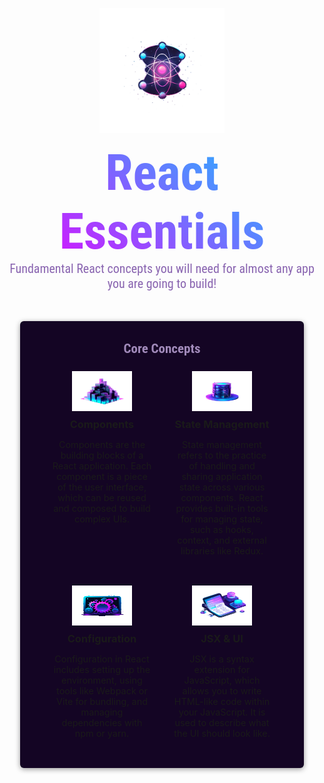 <p style="text-align: center;">
  <img src="./src/assets/react-core-concepts.png" alt="Stylized atom" style="width: 200px; height: 200px;" />
</p>

<h1 style="text-align: center; font-family: 'Roboto Condensed', sans-serif; font-size: 5rem; background: linear-gradient(40deg, #ea00ff, #03d5ff); -webkit-background-clip: text; -webkit-text-fill-color: transparent; margin: 0;">
  React Essentials
</h1>
<p style="text-align: center; margin: 0; font-size: 1.25rem; color: #8964b0; font-family: 'Roboto Condensed', sans-serif;">
  Fundamental React concepts you will need for almost any app you are going to build!
</p>

<main style="width: 90%; max-width: 50rem; margin: auto;">
  <section id="core-concepts" style="padding: 2rem; border-radius: 6px; background-color: #140524; box-shadow: 0 2px 8px rgba(0, 0, 0, 0.4); margin-top: 3rem;">
    <h2 style="text-align: center; font-family: 'Roboto Condensed', sans-serif; margin: 0 0 1.5rem 0; color: #a18aba;">
      Core Concepts
    </h2>
    <ul style="list-style: none; padding: 0; margin: 0; display: flex; gap: 2rem; flex-wrap: wrap; justify-content: center;">
      <li style="width: 10rem; text-align: center;">
        <img src="./src/assets/components.png" alt="Components" style="height: 4rem; width: 6rem;" />
        <h3 style="margin: 0.5rem 0;">Components</h3>
        <p style="font-size: 0.9rem;">Components are the building blocks of a React application. Each component is a piece of the user interface, which can be reused and composed to build complex UIs.</p>
      </li>
      <li style="width: 10rem; text-align: center;">
        <img src="./src/assets/state-mgmt.png" alt="State Management" style="height: 4rem; width: 6rem;" />
        <h3 style="margin: 0.5rem 0;">State Management</h3>
        <p style="font-size: 0.9rem;">State management refers to the practice of handling and sharing application state across various components. React provides built-in tools for managing state, such as hooks, context, and external libraries like Redux.</p>
      </li>
      <li style="width: 10rem; text-align: center;">
        <img src="./src/assets/config.png" alt="Configuration" style="height: 4rem; width: 6rem;" />
        <h3 style="margin: 0.5rem 0;">Configuration</h3>
        <p style="font-size: 0.9rem;">Configuration in React includes setting up the environment, using tools like Webpack or Vite for bundling, and managing dependencies with npm or yarn.</p>
      </li>
      <li style="width: 10rem; text-align: center;">
        <img src="./src/assets/jsx-ui.png" alt="JSX & UI" style="height: 4rem; width: 6rem;" />
        <h3 style="margin: 0.5rem 0;">JSX & UI</h3>
        <p style="font-size: 0.9rem;">JSX is a syntax extension for JavaScript, which allows you to write HTML-like code within your JavaScript. It is used to describe what the UI should look like.</p>
      </li>
    </ul>
  </section>
</main>
